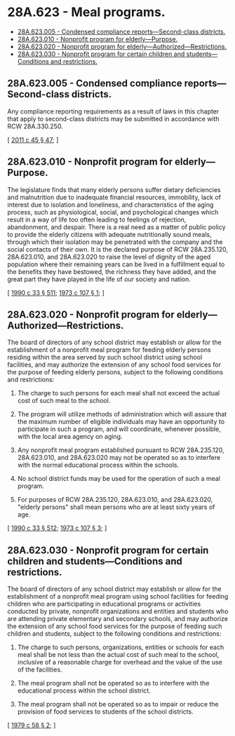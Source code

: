 # 28A.623 - Meal programs.
* [28A.623.005 - Condensed compliance reports—Second-class districts.](#28a623005---condensed-compliance-reportssecond-class-districts)
* [28A.623.010 - Nonprofit program for elderly—Purpose.](#28a623010---nonprofit-program-for-elderlypurpose)
* [28A.623.020 - Nonprofit program for elderly—Authorized—Restrictions.](#28a623020---nonprofit-program-for-elderlyauthorizedrestrictions)
* [28A.623.030 - Nonprofit program for certain children and students—Conditions and restrictions.](#28a623030---nonprofit-program-for-certain-children-and-studentsconditions-and-restrictions)
## 28A.623.005 - Condensed compliance reports—Second-class districts.
Any compliance reporting requirements as a result of laws in this chapter that apply to second-class districts may be submitted in accordance with RCW 28A.330.250.

\[ [2011 c 45 § 47](http://lawfilesext.leg.wa.gov/biennium/2011-12/Pdf/Bills/Session%20Laws/Senate/5184-S.SL.pdf?cite=2011%20c%2045%20§%2047); \]

## 28A.623.010 - Nonprofit program for elderly—Purpose.
The legislature finds that many elderly persons suffer dietary deficiencies and malnutrition due to inadequate financial resources, immobility, lack of interest due to isolation and loneliness, and characteristics of the aging process, such as physiological, social, and psychological changes which result in a way of life too often leading to feelings of rejection, abandonment, and despair. There is a real need as a matter of public policy to provide the elderly citizens with adequate nutritionally sound meals, through which their isolation may be penetrated with the company and the social contacts of their own. It is the declared purpose of RCW 28A.235.120, 28A.623.010, and 28A.623.020 to raise the level of dignity of the aged population where their remaining years can be lived in a fulfillment equal to the benefits they have bestowed, the richness they have added, and the great part they have played in the life of our society and nation.

\[ [1990 c 33 § 511](http://leg.wa.gov/CodeReviser/documents/sessionlaw/1990c33.pdf?cite=1990%20c%2033%20§%20511); [1973 c 107 § 1](http://leg.wa.gov/CodeReviser/documents/sessionlaw/1973c107.pdf?cite=1973%20c%20107%20§%201); \]

## 28A.623.020 - Nonprofit program for elderly—Authorized—Restrictions.
The board of directors of any school district may establish or allow for the establishment of a nonprofit meal program for feeding elderly persons residing within the area served by such school district using school facilities, and may authorize the extension of any school food services for the purpose of feeding elderly persons, subject to the following conditions and restrictions:

1. The charge to such persons for each meal shall not exceed the actual cost of such meal to the school.

2. The program will utilize methods of administration which will assure that the maximum number of eligible individuals may have an opportunity to participate in such a program, and will coordinate, whenever possible, with the local area agency on aging.

3. Any nonprofit meal program established pursuant to RCW 28A.235.120, 28A.623.010, and 28A.623.020 may not be operated so as to interfere with the normal educational process within the schools.

4. No school district funds may be used for the operation of such a meal program.

5. For purposes of RCW 28A.235.120, 28A.623.010, and 28A.623.020, "elderly persons" shall mean persons who are at least sixty years of age.

\[ [1990 c 33 § 512](http://leg.wa.gov/CodeReviser/documents/sessionlaw/1990c33.pdf?cite=1990%20c%2033%20§%20512); [1973 c 107 § 3](http://leg.wa.gov/CodeReviser/documents/sessionlaw/1973c107.pdf?cite=1973%20c%20107%20§%203); \]

## 28A.623.030 - Nonprofit program for certain children and students—Conditions and restrictions.
The board of directors of any school district may establish or allow for the establishment of a nonprofit meal program using school facilities for feeding children who are participating in educational programs or activities conducted by private, nonprofit organizations and entities and students who are attending private elementary and secondary schools, and may authorize the extension of any school food services for the purpose of feeding such children and students, subject to the following conditions and restrictions:

1. The charge to such persons, organizations, entities or schools for each meal shall be not less than the actual cost of such meal to the school, inclusive of a reasonable charge for overhead and the value of the use of the facilities.

2. The meal program shall not be operated so as to interfere with the educational process within the school district.

3. The meal program shall not be operated so as to impair or reduce the provision of food services to students of the school districts.

\[ [1979 c 58 § 2](http://leg.wa.gov/CodeReviser/documents/sessionlaw/1979c58.pdf?cite=1979%20c%2058%20§%202); \]

